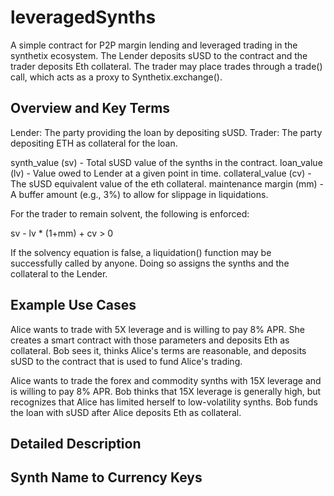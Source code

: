 # leveragedSynths
A simple contract for P2P margin lending and leveraged trading in the synthetix ecosystem.
The Lender deposits sUSD to the contract and the trader deposits Eth collateral. The trader
may place trades through a trade() call, which acts as a proxy to Synthetix.exchange().

## Overview and Key Terms
Lender: The party providing the loan by depositing sUSD.
Trader: The party depositing ETH as collateral for the loan.

synth_value (sv) - Total sUSD value of the synths in the contract.
loan_value (lv)  - Value owed to Lender at a given point in time.
collateral_value (cv) - The sUSD equivalent value of the eth collateral.
maintenance margin (mm) - A buffer amount (e.g., 3%) to allow for slippage in liquidations.

For the trader to remain solvent, the following is enforced:

sv - lv * (1+mm) + cv > 0

If the solvency equation is false, a liquidation() function may be successfully called by anyone. Doing so 
assigns the synths and the collateral to the Lender.

## Example Use Cases
Alice wants to trade with 5X leverage and is willing to pay 8% APR. She creates a smart contract with those parameters and deposits Eth as collateral. Bob sees it, thinks Alice's terms are reasonable, and deposits sUSD to the contract that is used to fund Alice's trading.
			
Alice wants to trade the forex and commodity synths with 15X leverage and is willing to pay 8% APR. Bob thinks that 15X leverage is generally high, but recognizes that Alice has limited herself to low-volatility synths. Bob funds the loan with sUSD after Alice deposits Eth as collateral. 

## Detailed Description


## Synth Name to Currency Keys



